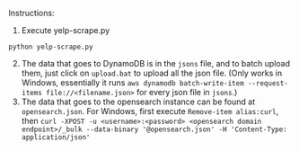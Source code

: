Instructions:
1. Execute yelp-scrape.py
```
python yelp-scrape.py
```
2. The data that goes to DynamoDB is in the `jsons` file, and to batch upload them, just click on `upload.bat` to upload all the json file. (Only works in Windows, essentially it runs `aws dynamodb batch-write-item --request-items file://<filename.json>` for every json file in `jsons`.)
3. The data that goes to the opensearch instance can be found at `opensearch.json`. For Windows, first execute `Remove-item alias:curl`, then `curl -XPOST -u <username>:<password> <opensearch domain endpoint>/_bulk --data-binary '@opensearch.json' -H 'Content-Type: application/json'`